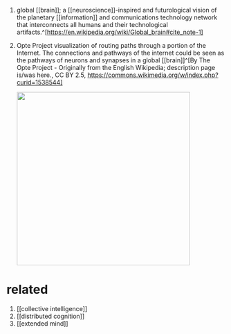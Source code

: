 1. global [[brain]]; a [[neuroscience]]-inspired and futurological vision of the planetary [[information]] and communications technology network that interconnects all humans and their technological artifacts.^[https://en.wikipedia.org/wiki/Global_brain#cite_note-1]
2. Opte Project visualization of routing paths through a portion of the Internet. The connections and pathways of the internet could be seen as the pathways of neurons and synapses in a global [[brain]]^[By The Opte Project - Originally from the English Wikipedia; description page is/was here., CC BY 2.5, https://commons.wikimedia.org/w/index.php?curid=1538544]

	<img src="https://upload.wikimedia.org/wikipedia/commons/d/d2/Internet_map_1024.jpg" width="400" />
	
# related
1. [[collective intelligence]]
2. [[distributed cognition]]
3. [[extended mind]]